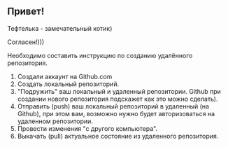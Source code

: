## Привет!

Тефтелька - замечательный котик)

Согласен!)))

Необходимо составить инструкцию по созданию удалённого репозитория.
1.	Создали аккаунт на Github.com
2.	Создать локальный репозиторий.
3.	"Подружить" ваш локальный и удаленный репозитории. Github при создании нового репозитория подскажет как это можно сделать).
4.	Отправить (push) ваш локальный репозиторий в удаленный (на Github), при этом вам, возможно нужно будет авторизоваться на удаленном репозитории.
5.	Провести изменения "с другого компьютера".
6.	Выкачать (pull) актуальное состояние из удаленного репозитория.

